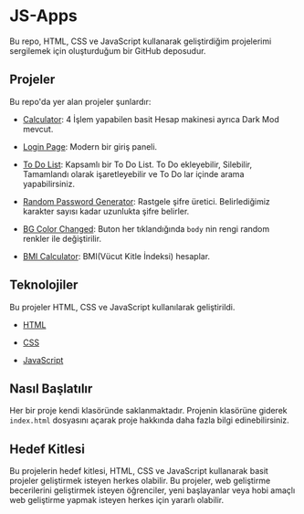 # JS-Apps

Bu repo, HTML, CSS ve JavaScript kullanarak geliştirdiğim projelerimi sergilemek için oluşturduğum bir GitHub deposudur.

## Projeler

Bu repo'da yer alan projeler şunlardır:

- [Calculator](https://github.com/erdem-arslan/JS-Apps/tree/main/Calculator): 4 İşlem yapabilen basit Hesap makinesi ayrıca Dark Mod mevcut.

- [Login Page](https://github.com/erdem-arslan/JS-Apps/tree/main/Login-Page): Modern bir giriş paneli.

- [To Do List](https://github.com/erdem-arslan/JS-Apps/tree/main/ToDo-List): Kapsamlı bir To Do List. To Do ekleyebilir, Silebilir, Tamamlandı olarak işaretleyebilir ve To Do lar içinde arama yapabilirsiniz.

- [Random Password Generator](https://github.com/erdem-arslan/JS-Apps/tree/main/Random-Password-Generator): Rastgele şifre üretici. Belirlediğimiz karakter sayısı kadar uzunlukta şifre belirler.

- [BG Color Changed](https://github.com/erdem-arslan/JS-Apps/tree/main/BG-Color-Changed): Buton her tıklandığında `body` nin rengi random renkler ile değiştirilir.

- [BMI Calculator](https://github.com/erdem-arslan/JS-Apps/tree/main/BMI-Calculator): BMI(Vücut Kitle İndeksi) hesaplar.


## Teknolojiler

Bu projeler HTML, CSS ve JavaScript kullanılarak geliştirildi.
    
- [HTML](https://www.w3schools.com/html/)

- [CSS](https://www.w3schools.com/css/default.asp)

- [JavaScript](https://www.w3schools.com/js/default.asp)

## Nasıl Başlatılır

Her bir proje kendi klasöründe saklanmaktadır. Projenin klasörüne giderek `index.html` dosyasını açarak proje hakkında daha fazla bilgi edinebilirsiniz.

## Hedef Kitlesi

Bu projelerin hedef kitlesi, HTML, CSS ve JavaScript kullanarak basit projeler geliştirmek isteyen herkes olabilir. Bu projeler, web geliştirme becerilerini geliştirmek isteyen öğrenciler, yeni başlayanlar veya hobi amaçlı web geliştirme yapmak isteyen herkes için yararlı olabilir.


